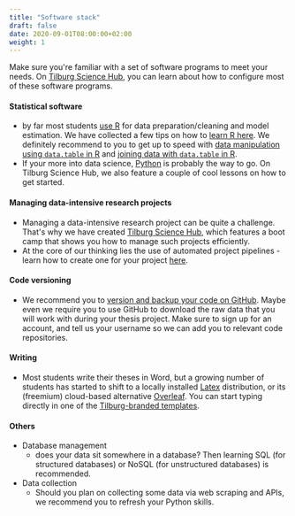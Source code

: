 ```yaml
---
title: "Software stack"
draft: false
date: 2020-09-01T08:00:00+02:00
weight: 1
---
```


Make sure you're familiar with a set of software programs to meet your needs.
On [Tilburg Science Hub](http://tilburgsciencehub.com/setup), you can learn
about how to configure most of these software programs.


#### Statistical software
- by far most students [use R](http://tilburgsciencehub.com/setup/R) for data preparation/cleaning
and model estimation. We have collected a few tips on how to [learn R here](http://tilburgsciencehub.com/tips/learn_R/). We definitely recommend to you to get up to speed with [data manipulation using `data.table` in R](https://learn.datacamp.com/courses/data-manipulation-with-datatable-in-r) and [joining data with `data.table` in R](https://learn.datacamp.com/courses/joining-data-with-datatable-in-r).
- If your more into data science, [Python](http://tilburgsciencehub.com/setup/python) is probably the way to go. On Tilburg Science Hub, we also feature a couple of cool lessons on how to get started.

#### Managing data-intensive research projects
- Managing a data-intensive research project can be quite a challenge. That's why we have created [Tilburg Science Hub](http://tilburgsciencehub.com), which features a boot camp that shows you how to manage such projects efficiently.
- At the core of our thinking lies the use of automated project pipelines - learn how to create one for your project [here](/pipeline).

#### Code versioning
- We recommend you to [version and backup your code on GitHub](http://tilburgsciencehub.com/workflow/versioning/). Maybe even we require you to use GitHub to download the raw data that you will work with during your thesis project. Make sure to sign up for an account, and tell us your username so we can add you to relevant code repositories.

#### Writing
- Most students write their theses in Word, but a growing number of students
  has started to shift to a locally installed [Latex](http://tilburgsciencehub.com/setup/latex/) distribution, or its (freemium) cloud-based alternative [Overleaf](https://www.overleaf.com). You can start typing directly in one of the [Tilburg-branded templates](https://www.overleaf.com/gallery/tagged/tilburg).

#### Others

- Database management
  - does your data sit somewhere in a database? Then learning SQL
(for structured databases) or NoSQL (for unstructured databases) is recommended.
- Data collection
  - Should you plan on collecting some data via web scraping and APIs,
  we recommend you to refresh your Python skills.

